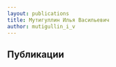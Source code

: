 ```yaml
---
layout: publications
title: Мутигуллин Илья Васильевич
author: mutigullin_i_v
---
```


Публикации
----------
